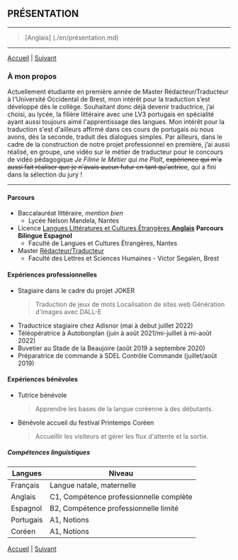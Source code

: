 ## **PRÉSENTATION**
- - - -
> [Anglais] (./en/présentation.md)
- - - -
[Accueil](./index.md) | [Suivant](./ambitions.md)
&nbsp;
### **À mon propos**

Actuellement étudiante en première année de Master Rédacteur/Traducteur à l'Université Occidental de Brest, mon intérêt pour la traduction s’est développé dès le collège. Souhaitant donc déjà devenir traductrice, j’ai choisi, au lycée, la filière littéraire avec une LV3 portugais en spécialité ayant aussi toujours aimé l'apprentissage des langues. Mon intérêt pour la traduction s'est d'ailleurs affirmé dans ces cours de portugais où nous avons, dès la seconde, traduit des dialogues simples.
Par ailleurs, dans le cadre de la construction de notre projet professionnel en première, j’ai aussi réalisé, en groupe, une vidéo sur le métier de traducteur pour le concours de vidéo pédagogique *Je Filme le Métier qui me Plaît*, ~~expérience qui m'a aussi fait réaliser que je n'avais aucun futur en tant qu'actrice~~, qui a fini dans la sélection du jury !

***

#### Parcours
* Baccalauréat littéraire, _mention bien_
    * Lycée Nelson Mandela, Nantes
* Licence [Langues Littératures et Cultures Étrangères __Anglais__](https://flce.univ-nantes.fr/offre-de-formation/licences-llcer/licence-langues-litteratures-et-civilisations-etrangeres-et-regionales-llcer-anglais#presentation) __Parcours Bilingue Espagnol__
    * Faculté de Langues et Cultures Étrangères, Nantes 
* Master [Rédacteur/Traducteur](http://formations.univ-brest.fr/fr/index/arts-lettres-langues-ALL/master-XB/master-mention-traduction-et-interpretation-IOMOTB9T//parcours-redacteur-traducteur-IOMP2P9W.html)
    * Faculté des Lettres et Sciences Humaines - Victor Segalen, Brest 

#### Expériences professionnelles
* Stagiaire dans le cadre du projet JOKER
   > Traduction de jeux de mots
   > Localisation de sites web
   > Génération d'images avec DALL-E
* Traductrice stagiaire chez Adisnor (mai à debut juillet 2022)
* Téléopératrice à Autobonplan (juin à août 2021/mi-juillet à mi-août 2022)
* Buvetier au Stade de la Beaujoire (août 2019 à septembre 2020) 
* Préparatrice de commande à SDEL Contrôle Commande (juillet/août 2019)
  
#### Expériences bénévoles
* Tutrice bénévole
   > Apprendre les bases de la langue coréenne à des débutants.
* Bénévole accueil du festival Printemps Coréen
   > Accueillir les visiteurs et gérer les flux d'attente et la sortie.


##### Compétences linguistiques
  
Langues       | Niveau
------------- | ----------------------------------------
Français      | Langue natale, maternelle
Anglais       | C1, Compétence professionnelle complète
Espagnol      | B2, Compétence professionnelle limité
Portugais     | A1, Notions
Coréen        | A1, Notions

[Accueil](./index.md) | [Suivant](./ambitions.md)
